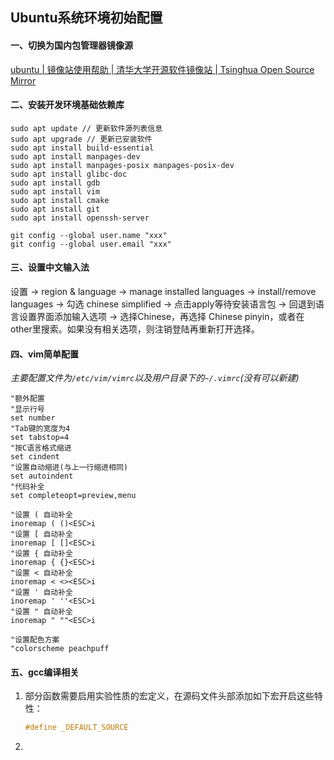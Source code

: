 ## Ubuntu系统环境初始配置

#### 一、切换为国内包管理器镜像源

[ubuntu | 镜像站使用帮助 | 清华大学开源软件镜像站 | Tsinghua Open Source Mirror](https://mirror.tuna.tsinghua.edu.cn/help/ubuntu/)



#### 二、安装开发环境基础依赖库

```shell
sudo apt update // 更新软件源列表信息
sudo apt upgrade // 更新已安装软件
sudo apt install build-essential
sudo apt install manpages-dev
sudo apt install manpages-posix manpages-posix-dev
sudo apt install glibc-doc
sudo apt install gdb
sudo apt install vim
sudo apt install cmake
sudo apt install git
sudo apt install openssh-server

git config --global user.name "xxx"
git config --global user.email "xxx"
```



#### 三、设置中文输入法

设置 -> region & language -> manage installed languages -> install/remove languages -> 勾选 chinese simplified -> 点击apply等待安装语言包 -> 回退到语言设置界面添加输入选项 -> 选择Chinese，再选择 Chinese pinyin，或者在other里搜索。如果没有相关选项，则注销登陆再重新打开选择。



#### 四、vim简单配置

*主要配置文件为`/etc/vim/vimrc`以及用户目录下的`~/.vimrc`(没有可以新建)*

```shell
"额外配置
"显示行号
set number
"Tab键的宽度为4
set tabstop=4
"按C语言格式缩进
set cindent
"设置自动缩进(与上一行缩进相同)
set autoindent
"代码补全
set completeopt=preview,menu

"设置 ( 自动补全
inoremap ( ()<ESC>i
"设置 [ 自动补全
inoremap [ []<ESC>i
"设置 { 自动补全
inoremap { {}<ESC>i
"设置 < 自动补全
inoremap < <><ESC>i
"设置 ' 自动补全
inoremap ' ''<ESC>i
"设置 " 自动补全
inoremap " ""<ESC>i

"设置配色方案
"colorscheme peachpuff

```



#### 五、gcc编译相关

1. 部分函数需要启用实验性质的宏定义，在源码文件头部添加如下宏开启这些特性：

   ```c
   #define _DEFAULT_SOURCE
   ```

2. 